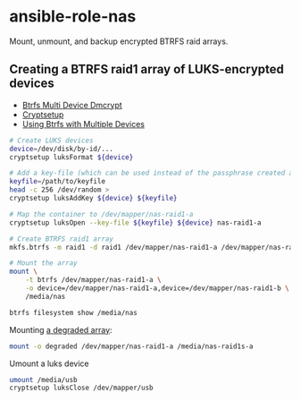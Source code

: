 # ansible-role-nas

Mount, unmount, and backup encrypted BTRFS raid arrays.

## Creating a BTRFS raid1 array of LUKS-encrypted devices

- [Btrfs Multi Device Dmcrypt](http://marc.merlins.org/perso/btrfs/post_2014-04-27_Btrfs-Multi-Device-Dmcrypt.html)
- [Cryptsetup](https://gitlab.com/cryptsetup/cryptsetup)
- [Using Btrfs with Multiple Devices](https://btrfs.wiki.kernel.org/index.php/Using_Btrfs_with_Multiple_Devices)

```bash
# Create LUKS devices
device=/dev/disk/by-id/...
cryptsetup luksFormat ${device}

# Add a key-file (which can be used instead of the passphrase created above)
keyfile=/path/to/keyfile
head -c 256 /dev/random > 
cryptsetup luksAddKey ${device} ${keyfile}

# Map the container to /dev/mapper/nas-raid1-a
cryptsetup luksOpen --key-file ${keyfile} ${device} nas-raid1-a

# Create BTRFS raid1 array
mkfs.btrfs -m raid1 -d raid1 /dev/mapper/nas-raid1-a /dev/mapper/nas-raid1-b

# Mount the array
mount \
    -t btrfs /dev/mapper/nas-raid1-a \
    -o device=/dev/mapper/nas-raid1-a,device=/dev/mapper/nas-raid1-b \
    /media/nas

btrfs filesystem show /media/nas
```

Mounting [a degraded array](https://btrfs.wiki.kernel.org/index.php/Using_Btrfs_with_Multiple_Devices#Replacing_failed_devices):

```bash
mount -o degraded /dev/mapper/nas-raid1-a /media/nas-raid1s-a
```

Umount a luks device

```bash
umount /media/usb
cryptsetup luksClose /dev/mapper/usb
```

